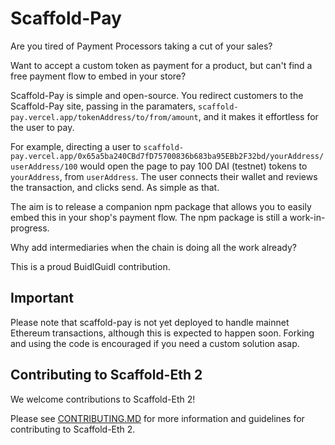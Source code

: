 # Scaffold-Pay  

Are you tired of Payment Processors taking a cut of your sales?  

Want to accept a custom token as payment for a product, but can't find a free payment flow to embed in your store?  

Scaffold-Pay is simple and open-source. You redirect customers to the Scaffold-Pay site, passing in the paramaters, `scaffold-pay.vercel.app/tokenAddress/to/from/amount`, and it makes it effortless for the user to pay.

For example, directing a user to `scaffold-pay.vercel.app/0x65a5ba240CBd7fD75700836b683ba95EBb2F32bd/yourAddress/userAddress/100` would open the page to pay 100 DAI (testnet) tokens to `yourAddress`, from `userAddress`. The user connects their wallet and reviews the transaction, and clicks send. As simple as that.

The aim is to release a companion npm package that allows you to easily embed this in your shop's payment flow. The npm package is still a work-in-progress.  

Why add intermediaries when the chain is doing all the work already?

This is a proud BuidlGuidl contribution.

## Important  

Please note that scaffold-pay is not yet deployed to handle mainnet Ethereum transactions, although this is expected to happen soon. Forking and using the code is encouraged if you need a custom solution asap.
## Contributing to Scaffold-Eth 2

We welcome contributions to Scaffold-Eth 2!

Please see [CONTRIBUTING.MD](https://github.com/scaffold-eth/se-2/blob/master/CONTRIBUTING.md) for more information and guidelines for contributing to Scaffold-Eth 2.

